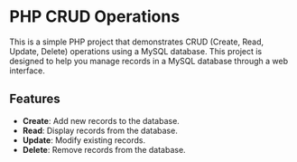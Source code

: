 # PHP CRUD Operations

This is a simple PHP project that demonstrates CRUD (Create, Read, Update, Delete) operations using a MySQL database. This project is designed to help you manage records in a MySQL database through a web interface.

## Features

- **Create**: Add new records to the database.
- **Read**: Display records from the database.
- **Update**: Modify existing records.
- **Delete**: Remove records from the database.
